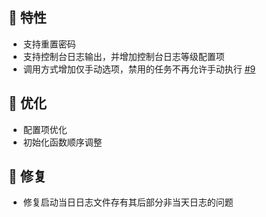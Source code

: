 ## 🚀 特性

* 支持重置密码
* 支持控制台日志输出，并增加控制台日志等级配置项
* 调用方式增加仅手动选项，禁用的任务不再允许手动执行 [#9](https://github.com/dr34m-cn/taosync/issues/9)

## 🎨 优化

* 配置项优化
* 初始化函数顺序调整

## 🐞 修复

* 修复启动当日日志文件存有其后部分非当天日志的问题